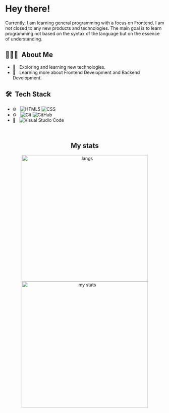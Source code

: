 <h1> Hey there!</h2>

<p>
  Currently, I am learning general programming with a focus on Frontend. I am not closed to any new products and technologies. The main goal is to learn programming not based on the syntax of the language but on the essence of understanding.
</p>

<h2> 👨🏻‍💻 &nbsp;About Me </h3>

- 🤔 &nbsp; Exploring and learning new technologies.
- 🌱 &nbsp; Learning more about Frontend Development and Backend Development.

<h2> 🛠 &nbsp;Tech Stack</h3>

- 🌐 &nbsp;
  ![HTML5](https://img.shields.io/badge/-HTML5-333333?style=flat&logo=HTML5)
  ![CSS](https://img.shields.io/badge/-CSS-333333?style=flat&logo=CSS3&logoColor=1572B6)
- ⚙️ &nbsp;
  ![Git](https://img.shields.io/badge/-Git-333333?style=flat&logo=git)
  ![GitHub](https://img.shields.io/badge/-GitHub-333333?style=flat&logo=github)
- 🔧 &nbsp;
  ![Visual Studio Code](https://img.shields.io/badge/-Visual%20Studio%20Code-333333?style=flat&logo=visual-studio-code&logoColor=007ACC)

  
<br/>

<h2 align="center">My stats</h3>

<p align="center">
  <img src="https://github-readme-stats.vercel.app/api/top-langs/?username=naskriK&layout=compact" width="400" alt="langs" />
    <br />
  <img src="https://github-readme-stats.vercel.app/api?username=naskriK&count_private=true&show_icons=true" width="400" alt="my stats" />
</p>

<br/>


